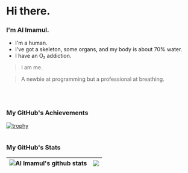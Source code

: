 # Hi there.
### I'm Al Imamul.

- I'm a human.
- I've got a skeleton, some organs, and my body is about 70% water.
- I have an O₂ addiction.

> I am me.
  
> A newbie at programming but a professional at breathing.

<p><br/></p>

#

### My GitHub's Achievements

[![trophy](https://github-profile-trophy.vercel.app/?username=OxygenAddicted&theme=tokyonight&no-frame=true&no-bg=true)](https://github.com/ryo-ma/github-profile-trophy)  

#

### My GitHub's Stats


| <img align="center" src="https://github-readme-stats.vercel.app/api?username=OxygenAddicted&show_icons=true&include_all_commits=true&theme=transparent&hide_border=true" alt="Al Imamul's github stats" /></a> | <img align="center" src="https://github-readme-stats.vercel.app/api/top-langs/?username=OxygenAddicted&layout=compact&theme=transparent&hide_border=true" /></a> |
| ------------- | ------------- |
